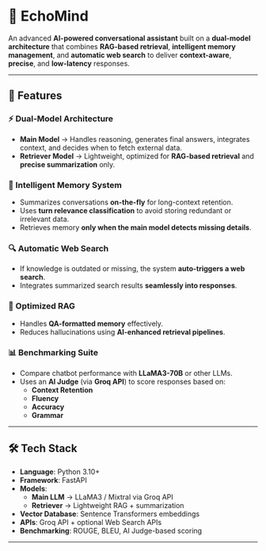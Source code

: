 # 🧠 EchoMind  
An advanced **AI-powered conversational assistant** built on a **dual-model architecture** that combines **RAG-based retrieval**, **intelligent memory management**, and **automatic web search** to deliver **context-aware**, **precise**, and **low-latency** responses.

---

## 🚀 Features  

### ⚡ Dual-Model Architecture  
- **Main Model** → Handles reasoning, generates final answers, integrates context, and decides when to fetch external data.  
- **Retriever Model** → Lightweight, optimized for **RAG-based retrieval** and **precise summarization** only.  

### 🧠 Intelligent Memory System  
- Summarizes conversations **on-the-fly** for long-context retention.  
- Uses **turn relevance classification** to avoid storing redundant or irrelevant data.  
- Retrieves memory **only when the main model detects missing details**.  

### 🔍 Automatic Web Search  
- If knowledge is outdated or missing, the system **auto-triggers a web search**.  
- Integrates summarized search results **seamlessly into responses**.  

### 🎯 Optimized RAG  
- Handles **QA-formatted memory** effectively.  
- Reduces hallucinations using **AI-enhanced retrieval pipelines**.  

### 📊 Benchmarking Suite  
- Compare chatbot performance with **LLaMA3-70B** or other LLMs.  
- Uses an **AI Judge** (via **Groq API**) to score responses based on:
  - **Context Retention**  
  - **Fluency**  
  - **Accuracy**  
  - **Grammar**  

---

## 🛠️ Tech Stack  

- **Language**: Python 3.10+  
- **Framework**: FastAPI  
- **Models**:  
  - **Main LLM** → LLaMA3 / Mixtral via Groq API  
  - **Retriever** → Lightweight RAG + summarization  
- **Vector Database**: Sentence Transformers embeddings  
- **APIs**: Groq API + optional Web Search APIs  
- **Benchmarking**: ROUGE, BLEU, AI Judge-based scoring  

---
